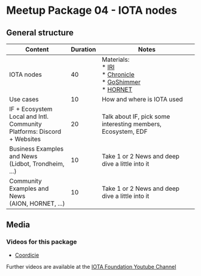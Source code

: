 # Meetup Package 04 - IOTA nodes

## General structure

| Content | Duration | Notes |
| --- | --- | --- |
| IOTA nodes | 40 | Materials: <br> * [IRI](https://docs.iota.org/docs/node-software/0.1/iri/introduction/overview) <br> * [Chronicle](https://docs.iota.org/docs/node-software/0.1/chronicle/introduction/overview) <br> * [GoShimmer](https://docs.iota.org/docs/node-software/0.1/goshimmer/introduction/overview) <br> * [HORNET](https://blog.iota.org/introducing-hornet-a-lightweight-iota-node-2b3b750348f5)|
| Use cases      | 10      | How and where is IOTA used |
| IF + Ecosystem <br> Local and Intl. Community <br> Platforms: Discord + Websites | 20 | Talk about IF, pick some interesting members, Ecosystem, EDF |
| Business Examples and News <br> (Lidbot, Trondheim, ...) | 10 | Take 1 or 2 News and deep dive a little into it |
| Community Examples and News <br> (AION, HORNET, ...) | 10 | Take 1 or 2 News and deep dive a little into it |

## Media

### Videos for this package

* [Coordicie](https://www.youtube.com/watch?v=guNNqEeu6gY)

Further videos are available at the [IOTA Foundation Youtube Channel](https://www.youtube.com/channel/UClxDa0qkOqxIguokXPhnuOA)
